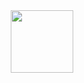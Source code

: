 
<div id="header" align="center">
  <img src="https://i.giphy.com/media/v1.Y2lkPTc5MGI3NjExbmd1dHlsZDB4ZGFwamZodXZ0d21lZXZpdHBraTlreThrd2gxdmlnOCZlcD12MV9pbnRlcm5hbF9naWZfYnlfaWQmY3Q9Zw/L1R1tvI9svkIWwpVYr/giphy.mp4" width="100"/>
</div>

